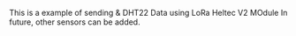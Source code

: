 This is a example of sending & DHT22 Data using LoRa Heltec V2 MOdule
In future, other sensors can be added.

